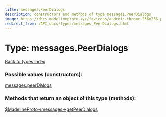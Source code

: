 ```yaml
---
title: messages.PeerDialogs
description: constructors and methods of type messages.PeerDialogs
image: https://docs.madelineproto.xyz/favicons/android-chrome-256x256.png
redirect_from: /API_docs/types/messages_PeerDialogs.html
---
```

# Type: messages.PeerDialogs  
[Back to types index](index.md)



### Possible values (constructors):

[messages.peerDialogs](../constructors/messages.peerDialogs.md)  



### Methods that return an object of this type (methods):

[$MadelineProto->messages->getPeerDialogs](../methods/messages.getPeerDialogs.md)  



